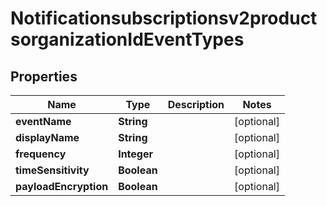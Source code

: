 
# Notificationsubscriptionsv2productsorganizationIdEventTypes

## Properties
Name | Type | Description | Notes
------------ | ------------- | ------------- | -------------
**eventName** | **String** |  |  [optional]
**displayName** | **String** |  |  [optional]
**frequency** | **Integer** |  |  [optional]
**timeSensitivity** | **Boolean** |  |  [optional]
**payloadEncryption** | **Boolean** |  |  [optional]




